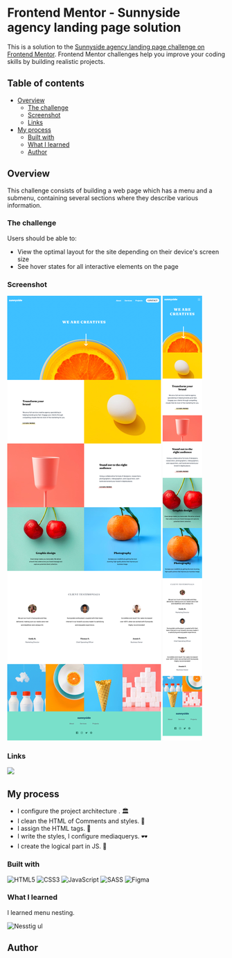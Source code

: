 # Frontend Mentor - Sunnyside agency landing page solution

This is a solution to the [Sunnyside agency landing page challenge on Frontend Mentor](https://www.frontendmentor.io/challenges/sunnyside-agency-landing-page-7yVs3B6ef). Frontend Mentor challenges help you improve your coding skills by building realistic projects.

## Table of contents

- [Overview](#overview)
  - [The challenge](#the-challenge)
  - [Screenshot](#screenshot)
  - [Links](#links)
- [My process](#my-process)
  - [Built with](#built-with)
  - [What I learned](#what-i-learned)
  - [Author](#author)


## Overview
This challenge consists of building a web page which has a menu and a submenu, containing several sections where they describe various information.

### The challenge

Users should be able to:
- View the optimal layout for the site depending on their device's screen size
- See hover states for all interactive elements on the page

### Screenshot

![Preview mode desktop](./images/screenshot/Laptop-1-1440x900.png)
![Preview mode mobile](./images/screenshot/iPhone-6-7-8-375x924.png)







### Links
<a href="https://cyeguez.github.io/notifications-page-main/" target="_blank"><img src="https://img.shields.io/badge/GitHub-100000?style=for-the-badge&logo=github&logoColor=white" target="_blank"></a>








		
## My process
-  I configure the project architecture . 🏛️
- I clean the HTML of Comments and styles. 🧹
- I assign the HTML tags. 🎯
- I write the styles, I configure mediaquerys. 🕶️
- I create the logical part in JS. 🧠



### Built with

![HTML5](https://img.shields.io/badge/html5-%23E34F26.svg?style=for-the-badge&logo=html5&logoColor=white) 
 ![CSS3](https://img.shields.io/badge/css3-%231572B6.svg?style=for-the-badge&logo=css3&logoColor=white) 
 ![JavaScript](https://img.shields.io/badge/javascript-%23323330.svg?style=for-the-badge&logo=javascript&logoColor=%23F7DF1E) 
 ![SASS](https://img.shields.io/badge/SASS-hotpink.svg?style=for-the-badge&logo=SASS&logoColor=white) 
 ![Figma](https://img.shields.io/badge/figma-%23F24E1E.svg?style=for-the-badge&logo=figma&logoColor=white) 

		


### What I learned


I learned menu nesting.

![Nesstig ul](image.png)




## Author